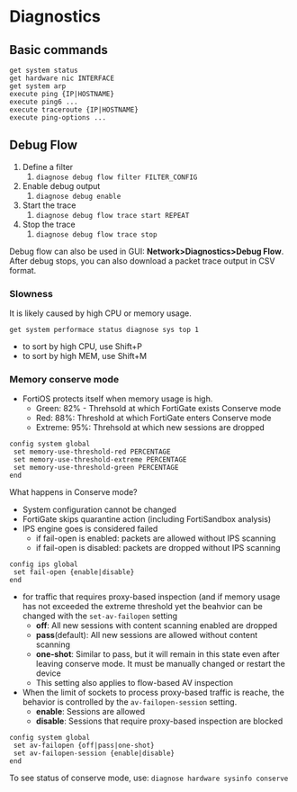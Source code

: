 # Diagnostics

## Basic commands

```
get system status 
get hardware nic INTERFACE 
get system arp
execute ping {IP|HOSTNAME}
execute ping6 ...
execute traceroute {IP|HOSTNAME}
execute ping-options ...
```

## Debug Flow

1. Define a filter
   1. `diagnose debug flow filter FILTER_CONFIG`
2. Enable debug output&#x20;
   1. `diagnose debug enable`
3. Start the trace
   1. `diagnose debug flow trace start REPEAT`
4. Stop the trace
   1. `diagnose debug flow trace stop`

Debug flow can also be used in GUI: **Network>Diagnostics>Debug Flow**. After debug stops, you can also download a packet trace output in CSV format.

### Slowness

It is likely caused by high CPU or memory usage.&#x20;

`get system performace status diagnose sys top 1`

* to sort by high CPU, use Shift+P
* to sort by high MEM, use Shift+M

### Memory conserve mode

* FortiOS protects itself when memory usage is high.
  * Green: 82% - Threhsold at which FortiGate exists Conserve mode
  * Red: 88%: Threshold at which FortiGate enters Conserve mode
  * Extreme: 95%: Threhsold at which new sessions are dropped

```
config system global
 set memory-use-threshold-red PERCENTAGE
 set memory-use-threshold-extreme PERCENTAGE
 set memory-use-threshold-green PERCENTAGE
end
```

What happens in Conserve mode?

* System configuration cannot be changed
* FortiGate skips quarantine action (including FortiSandbox analysis)
* IPS engine goes is considered failed
  * if fail-open is enabled: packets are allowed without IPS scanning&#x20;
  * if fail-open is disabled: packets are dropped without IPS scanning

```
config ips global
 set fail-open {enable|disable}
end
```

* for traffic that requires proxy-based inspection (and if memory usage has not exceeded the extreme threshold yet the beahvior can be changed with the `set-av-failopen` setting
  * **off**: All new sessions with content scanning enabled are dropped
  * **pass**(default): All new sessions are allowed without content scanning
  * **one-shot**: Similar to pass, but it will remain in this state even after leaving conserve mode. It must be manually changed or restart the device
  * This setting also applies to flow-based AV inspection
* When the limit of sockets to process proxy-based traffic is reache, the behavior is controlled by the `av-failopen-session` setting.
  * **enable**: Sessions are allowed
  * **disable**: Sessions that require proxy-based inspection are blocked

```
config system global
 set av-failopen {off|pass|one-shot}
 set av-failopen-session {enable|disable}
end
```

To see status of conserve mode, use: `diagnose hardware sysinfo conserve`
